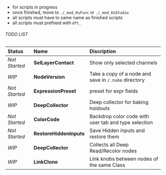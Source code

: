 - for scripts in progress
- once finished, move to `./_mod_KuFunc` or `./_mod_KuStudio`
- all scripts must have to same name as finished scripts
- all scripts must prefixed with `dft_`


###### TODO LIST
|Status|Name|Discription|
| :--- | :---- | :---- |
| *Not Started* | **SelLayerContact** | Show only selected channels
| *WIP* | **NodeVersion** | Take a copy of a node and save in `/.nuke` directory
| *Not Started* | **ExpressionPreset** | preset for expr fields
| *WIP* | **DeepCollector** | Deep collector for baking holdouts
| *Not Started* | **ColorCode** | Backdrop color code with user tab and type selection
| *Not Started* | **RestoreHiddenInputs** | Save Hidden inputs and restore them
| *WIP* | **DeepCollector** | Collects all Deep Read/Recolor nodes
| *WIP* | **LinkClone** | Link knobs between nodes of the same Class
